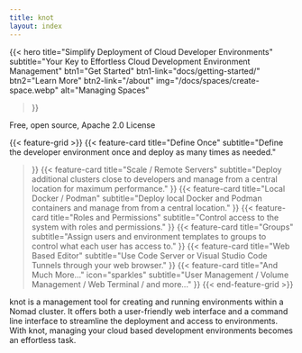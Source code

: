 ```yaml
---
title: knot
layout: index
---
```


{{< hero
  title="Simplify Deployment of Cloud Developer Environments"
  subtitle="Your Key to Effortless Cloud Development Environment Management"
  btn1="Get Started"
  btn1-link="docs/getting-started/"
  btn2="Learn More"
  btn2-link="/about"
  img="/docs/spaces/create-space.webp"
  alt="Managing Spaces"
>}}

  <span>Free, open source, Apache 2.0 License</span>

{{< feature-grid >}}
  {{< feature-card
    title="Define Once"
    subtitle="Define the developer environment once and deploy as many times as needed."
  >}}
  {{< feature-card
    title="Scale / Remote Servers"
    subtitle="Deploy additional clusters close to developers and manage from a central location for maximum performance."
  >}}
  {{< feature-card
    title="Local Docker / Podman"
    subtitle="Deploy local Docker and Podman containers and manage from from a central location."
  >}}
  {{< feature-card
    title="Roles and Permissions"
    subtitle="Control access to the system with roles and permissions."
  >}}
  {{< feature-card
    title="Groups"
    subtitle="Assign users and environment templates to groups to control what each user has access to."
  >}}
  {{< feature-card
    title="Web Based Editor"
    subtitle="Use Code Server or Visual Studio Code Tunnels through your web browser."
  >}}
  {{< feature-card
    title="And Much More..."
    icon="sparkles"
    subtitle="User Management / Volume Management / Web Terminal / and more..."
  >}}
{{< end-feature-grid >}}

knot is a management tool for creating and running environments within a Nomad cluster. It offers both a user-friendly web interface and a command line interface to streamline the deployment and access to environments. With knot, managing your cloud based development environments becomes an effortless task.

